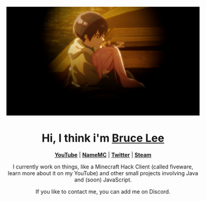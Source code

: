 <p align="center">
  <a href="https://github.com/xlzxq"><img src="balls.png" alt="shikimori best"></a>
</p>

<h1 align="center">Hi, I think i'm <a href="https://encrypted-tbn2.gstatic.com/images?q=tbn:ANd9GcSXanJlp8fSM6vn8JGF8Oym7VnL3GkBA8Xu2QN3TYD3dDzhE8Nc">Bruce Lee</a></h1>

<p align="center">
  <strong><a href="https://youtube.com/xlzxq">YouTube</a></strong> |
  <strong><a href="https://namemc.com/profile/xlzxq.1">NameMC</a></strong> |
  <strong><a href="https://twitter.com/notxlzxq">Twitter</a></strong> |
  <strong><a href="https://steamcommunity.com/id/xlzxq/">Steam</a></strong>
</p>

<p align="center">I currently work on things, like a Minecraft Hack Client (called fiveware, learn more about it on my YouTube) and other small projects involving Java and (soon) JavaScript.</p>
<p align="center">If you like to contact me, you can add me on Discord.</p>

